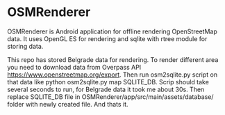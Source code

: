 # OSMRenderer
OSMRenderer is Android application for offline rendering OpenStreetMap data. 
It uses OpenGL ES for rendering and sqlite with rtree module for storing data. 

This repo has stored Belgrade data for rendering. 
To render different area you need to download data from Overpass API https://www.openstreetmap.org/export. 
Then run osm2sqlite.py script on that data like python osm2sqlite.py map SQLITE_DB. 
Scrip should take several seconds to run, for Belgrade data it took me about 30s. 
Then replace SQLITE_DB file in OSMRenderer/app/src/main/assets/database/ folder with newly created file. And thats it.
